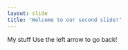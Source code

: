 ```yaml
---
layout: slide
title: "Welcome to our second slide!"
---
```

My stuff
Use the left arrow to go back!
